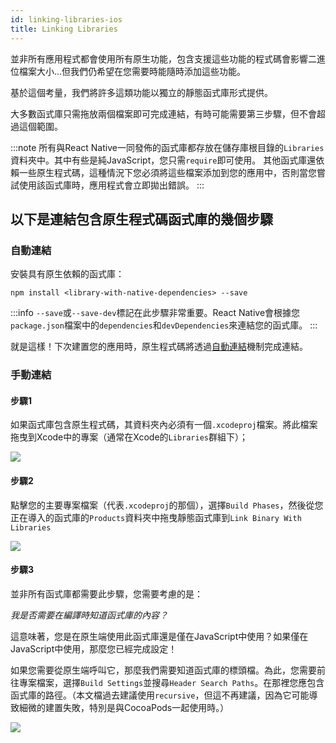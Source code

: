 ```yaml
---
id: linking-libraries-ios
title: Linking Libraries
---
```


並非所有應用程式都會使用所有原生功能，包含支援這些功能的程式碼會影響二進位檔案大小...但我們仍希望在您需要時能隨時添加這些功能。

基於這個考量，我們將許多這類功能以獨立的靜態函式庫形式提供。

大多數函式庫只需拖放兩個檔案即可完成連結，有時可能需要第三步驟，但不會超過這個範圍。

:::note
所有與React Native一同發佈的函式庫都存放在儲存庫根目錄的`Libraries`資料夾中。其中有些是純JavaScript，您只需`require`即可使用。
其他函式庫還依賴一些原生程式碼，這種情況下您必須將這些檔案添加到您的應用中，否則當您嘗試使用該函式庫時，應用程式會立即拋出錯誤。
:::

## 以下是連結包含原生程式碼函式庫的幾個步驟

### 自動連結

安裝具有原生依賴的函式庫：

```shell
npm install <library-with-native-dependencies> --save
```

:::info
`--save`或`--save-dev`標記在此步驟非常重要。React Native會根據您`package.json`檔案中的`dependencies`和`devDependencies`來連結您的函式庫。
:::

就是這樣！下次建置您的應用時，原生程式碼將透過[自動連結](https://github.com/react-native-community/cli/blob/main/docs/autolinking.md)機制完成連結。

### 手動連結

#### 步驟1

如果函式庫包含原生程式碼，其資料夾內必須有一個`.xcodeproj`檔案。將此檔案拖曳到Xcode中的專案（通常在Xcode的`Libraries`群組下）；

![](/docs/assets/AddToLibraries.png)

#### 步驟2

點擊您的主要專案檔案（代表`.xcodeproj`的那個），選擇`Build Phases`，然後從您正在導入的函式庫的`Products`資料夾中拖曳靜態函式庫到`Link Binary With Libraries`

![](/docs/assets/AddToBuildPhases.png)

#### 步驟3

並非所有函式庫都需要此步驟，您需要考慮的是：

_我是否需要在編譯時知道函式庫的內容？_

這意味著，您是在原生端使用此函式庫還是僅在JavaScript中使用？如果僅在JavaScript中使用，那麼您已經完成設定！

如果您需要從原生端呼叫它，那麼我們需要知道函式庫的標頭檔。為此，您需要前往專案檔案，選擇`Build Settings`並搜尋`Header Search Paths`。在那裡您應包含函式庫的路徑。（本文檔過去建議使用`recursive`，但這不再建議，因為它可能導致細微的建置失敗，特別是與CocoaPods一起使用時。）

![](/docs/assets/AddToSearchPaths.png)